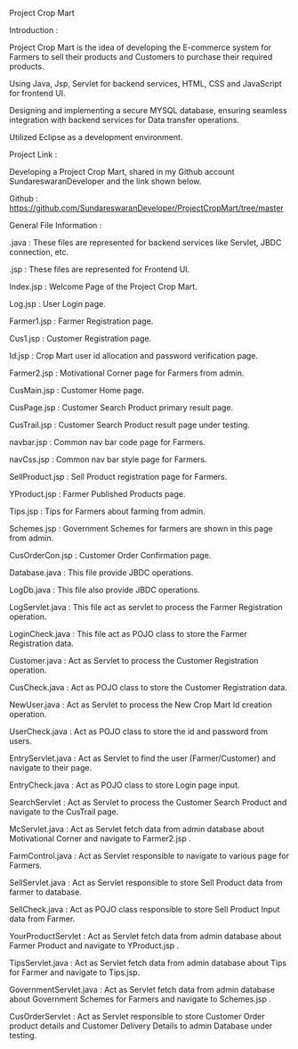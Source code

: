 Project Crop Mart 

Introduction :

Project Crop Mart is the idea of developing the E-commerce system for Farmers to sell their products and Customers to purchase their required products.

Using Java, Jsp, Servlet for backend services, HTML, CSS and JavaScript for frontend UI.

Designing and implementing a secure MYSQL database, ensuring seamless integration with backend services for Data transfer operations.

Utilized Eclipse as a development environment.

Project Link :

Developing a Project Crop Mart, shared in my Github account SundareswaranDeveloper and the link shown below.

Github : https://github.com/SundareswaranDeveloper/ProjectCropMart/tree/master

General File Information :

.java : These files are represented for backend services like Servlet, JBDC connection, etc.

.jsp : These files are represented for Frontend UI.

Index.jsp : Welcome Page of the Project Crop Mart.

Log.jsp :  User Login page.

Farmer1.jsp : Farmer Registration page.

Cus1.jsp : Customer Registration page.

Id.jsp : Crop Mart user id allocation and password verification page.

Farmer2.jsp : Motivational Corner page for Farmers from admin.

CusMain.jsp : Customer Home page.

CusPage.jsp : Customer Search Product primary result page.

CusTrail.jsp : Customer Search Product result page under testing.

navbar.jsp : Common nav bar code page for Farmers.

navCss.jsp : Common nav bar style page for Farmers.

SellProduct.jsp : Sell Product registration page for Farmers.

YProduct.jsp : Farmer Published Products page.

Tips.jsp : Tips for Farmers about farming from admin.

Schemes.jsp : Government Schemes for farmers are shown in this page from admin.

CusOrderCon.jsp : Customer Order Confirmation page.

Database.java : This file provide JBDC operations.

LogDb.java : This file also provide JBDC operations.

LogServlet.java : This file act as servlet to process the Farmer Registration operation.

LoginCheck.java : This file act as POJO class to store the Farmer Registration data.

Customer.java : Act as Servlet to process the Customer Registration operation.

CusCheck.java : Act as POJO class to store the Customer Registration data.

NewUser.java : Act as Servlet to process the New Crop Mart Id creation operation.

UserCheck.java : Act as POJO class to store the id and password from users.

EntryServlet.java : Act as Servlet to find the user  (Farmer/Customer) and navigate to their page.

EntryCheck.java : Act as POJO class to store Login page input.

SearchServlet : Act as Servlet to process the Customer Search Product and navigate to the CusTrail page.

McServlet.java : Act as Servlet fetch data from admin database about Motivational Corner and navigate to Farmer2.jsp .

FarmControl.java : Act as Servlet responsible to navigate to various page for Farmers.

SellServlet.java :   Act as Servlet responsible to store Sell Product data from farmer to database.

SellCheck.java : Act as POJO class responsible to store Sell Product Input data from Farmer.

YourProductServlet :  Act as Servlet fetch data from admin database about Farmer Product and navigate to YProduct.jsp .

TipsServlet.java :  Act as Servlet fetch data from admin database about Tips for Farmer and navigate to Tips.jsp.

GovernmentServlet.java :  Act as Servlet fetch data from admin database about Government Schemes for Farmers and navigate to Schemes.jsp .

CusOrderServlet : Act as Servlet responsible to store Customer Order product details and Customer Delivery Details to admin Database under testing.
